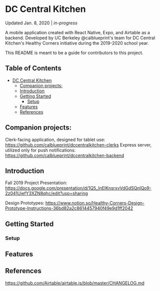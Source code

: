 # DC Central Kitchen
Updated Jan. 8, 2020 | _in-progress_

A mobile application created with React Native, Expo, and Airtable as a backend. Developed by UC Berkeley @calblueprint's team for DC Central Kitchen's Healthy Corners initiative during the 2019-2020 school year.

This README is meant to be a guide for contributors to this project.

## Table of Contents
- [DC Central Kitchen](#dc-central-kitchen)
  - [Companion projects:](#companion-projects)
  - [Introduction](#introduction)
  - [Getting Started](#getting-started)
    - [Setup](#setup)
  - [Features](#features)
  - [References](#references)

## Companion projects:
Clerk-facing application, designed for tablet use: https://github.com/calblueprint/dccentralkitchen-clerks
Express server, utilized only for push notifications: https://github.com/calblueprint/dccentralkitchen-backend

## Introduction
Fall 2019 Project Presentation: https://docs.google.com/presentation/d/1Q5_InElKnsrxvVdGdSQnlQo9-2z041UiefY3XZN8qhc/edit?usp=sharing

Design Prototypes: https://www.notion.so/Healthy-Corners-Design-Prototype-Instructions-36bd82a2c8614457940f49e9d1ff2042

## Getting Started

### Setup

## Features

## References
https://github.com/Airtable/airtable.js/blob/master/CHANGELOG.md